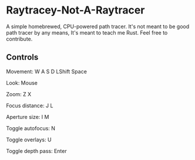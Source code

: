 # Raytracey-Not-A-Raytracer
A simple homebrewed, CPU-powered path tracer. It's not meant to be good path tracer by any means, It's meant to teach me Rust. Feel free to contribute.

## Controls
Movement: W A S D LShift Space

Look: Mouse

Zoom: Z X

Focus distance: J L

Aperture size: I M

Toggle autofocus: N

Toggle overlays: U

Toggle depth pass: Enter
